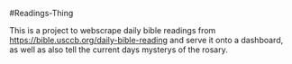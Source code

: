 #Readings-Thing

This is a project to webscrape daily bible readings from https://bible.usccb.org/daily-bible-reading and serve it onto a dashboard, as well as also tell the current days mysterys of the rosary.
